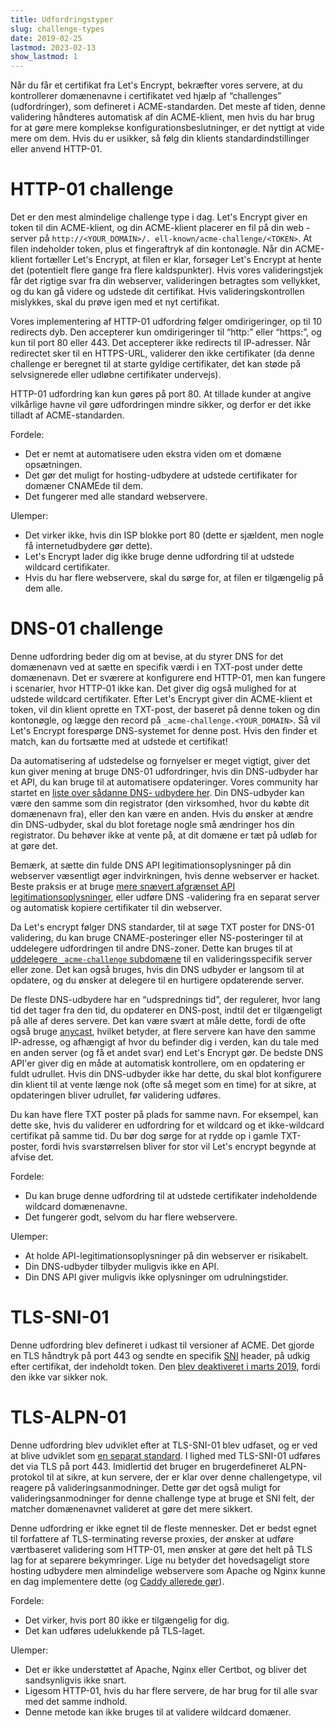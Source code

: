 ```yaml
---
title: Udfordringstyper
slug: challenge-types
date: 2019-02-25
lastmod: 2023-02-13
show_lastmod: 1
---
```



Når du får et certifikat fra Let's Encrypt, bekræfter vores servere, at du kontrollerer domænenavne i certifikatet ved hjælp af “challenges” (udfordringer), som defineret i ACME-standarden. Det meste af tiden, denne validering håndteres automatisk af din ACME-klient, men hvis du har brug for at gøre mere komplekse konfigurationsbeslutninger, er det nyttigt at vide mere om dem. Hvis du er usikker, så følg din klients standardindstillinger eller anvend HTTP-01.

# HTTP-01 challenge

Det er den mest almindelige challenge type i dag. Let's Encrypt giver en token til din ACME-klient, og din ACME-klient placerer en fil på din web -server på `http://<YOUR_DOMAIN>/. ell-known/acme-challenge/<TOKEN>`. At filen indeholder token, plus et fingeraftryk af din kontonøgle. Når din ACME-klient fortæller Let's Encrypt, at filen er klar, forsøger Let's Encrypt at hente det (potentielt flere gange fra flere kaldspunkter). Hvis vores valideringstjek får det rigtige svar fra din webserver, valideringen betragtes som vellykket, og du kan gå videre og udstede dit certifikat. Hvis valideringskontrollen mislykkes, skal du prøve igen med et nyt certifikat.

Vores implementering af HTTP-01 udfordring følger omdirigeringer, op til 10 redirects dyb. Den accepterer kun omdirigeringer til “http:” eller “https:”, og kun til port 80 eller 443. Det accepterer ikke redirects til IP-adresser. Når redirectet sker til en HTTPS-URL, validerer den ikke certifikater (da denne challenge er beregnet til at starte gyldige certifikater, det kan støde på selvsignerede eller udløbne certifikater undervejs).

HTTP-01 udfordring kan kun gøres på port 80. At tillade kunder at angive vilkårlige havne vil gøre udfordringen mindre sikker, og derfor er det ikke tilladt af ACME-standarden.

Fordele:

 - Det er nemt at automatisere uden ekstra viden om et domæne opsætningen.
 - Det gør det muligt for hosting-udbydere at udstede certifikater for domæner CNAMEde til dem.
 - Det fungerer med alle standard webservere.

Ulemper:

 - Det virker ikke, hvis din ISP blokke port 80 (dette er sjældent, men nogle få internetudbydere gør dette).
 - Let's Encrypt lader dig ikke bruge denne udfordring til at udstede wildcard certifikater.
 - Hvis du har flere webservere, skal du sørge for, at filen er tilgængelig på dem alle.

# DNS-01 challenge

Denne udfordring beder dig om at bevise, at du styrer DNS for det domænenavn ved at sætte en specifik værdi i en TXT-post under dette domænenavn. Det er sværere at konfigurere end HTTP-01, men kan fungere i scenarier, hvor HTTP-01 ikke kan. Det giver dig også mulighed for at udstede wildcard certifikater. Efter Let's Encrypt giver din ACME-klient et token, vil din klient oprette en TXT-post, der baseret på denne token og din kontonøgle, og lægge den record på `_acme-challenge.<YOUR_DOMAIN>`. Så vil Let's Encrypt forespørge DNS-systemet for denne post. Hvis den finder et match, kan du fortsætte med at udstede et certifikat!

Da automatisering af udstedelse og fornyelser er meget vigtigt, giver det kun giver mening at bruge DNS-01 udfordringer, hvis din DNS-udbyder har et API, du kan bruge til at automatisere opdateringer. Vores community har startet en [liste over sådanne DNS- udbydere her][dns-api-providers]. Din DNS-udbyder kan være den samme som din registrator (den virksomhed, hvor du købte dit domænenavn fra), eller den kan være en anden. Hvis du ønsker at ændre din DNS-udbyder, skal du blot foretage nogle små ændringer hos din registrator. Du behøver ikke at vente på, at dit domæne er tæt på udløb for at gøre det.

Bemærk, at sætte din fulde DNS API legitimationsoplysninger på din webserver væsentligt øger indvirkningen, hvis denne webserver er hacket. Beste praksis er at bruge [mere snævert afgrænset API legitimationsoplysninger][securing-dns-credentials], eller udføre DNS -validering fra en separat server og automatisk kopiere certifikater til din webserver.

Da Let's encrypt følger DNS standarder, til at søge TXT poster for DNS-01 validering, du kan bruge CNAME-posteringer eller NS-posteringer til at uddelegere udfordringen til andre DNS-zoner. Dette kan bruges til at [uddelegere `_acme-challenge` subdomæne][securing-dns-credentials] til en valideringsspecifik server eller zone. Det kan også bruges, hvis din DNS udbyder er langsom til at opdatere, og du ønsker at delegere til en hurtigere opdaterende server.

De fleste DNS-udbydere har en “udsprednings tid”, der regulerer, hvor lang tid det tager fra den tid, du opdaterer en DNS-post, indtil det er tilgængeligt på alle af deres servere. Det kan være svært at måle dette, fordi de ofte også bruge [anycast][], hvilket betyder, at flere servere kan have den samme IP-adresse, og afhængigt af hvor du befinder dig i verden, kan du tale med en anden server (og få et andet svar) end Let's Encrypt gør. De bedste DNS API'er giver dig en måde at automatisk kontrollere, om en opdatering er fuldt udrullet. Hvis din DNS-udbyder ikke har dette, du skal blot konfigurere din klient til at vente længe nok (ofte så meget som en time) for at sikre, at opdateringen bliver udrullet, før validering udføres.

Du kan have flere TXT poster på plads for samme navn. For eksempel, kan dette ske, hvis du validerer en udfordring for et wildcard og et ikke-wildcard certifikat på samme tid. Du bør dog sørge for at rydde op i gamle TXT-poster, fordi hvis svarstørrelsen bliver for stor vil Let's encrypt begynde at afvise det.

Fordele:

 - Du kan bruge denne udfordring til at udstede certifikater indeholdende wildcard domænenavne.
 - Det fungerer godt, selvom du har flere webservere.

Ulemper:

 - At holde API-legitimationsoplysninger på din webserver er risikabelt.
 - Din DNS-udbyder tilbyder muligvis ikke en API.
 - Din DNS API giver muligvis ikke oplysninger om udrulningstider.

# TLS-SNI-01

Denne udfordring blev defineret i udkast til versioner af ACME. Det gjorde en TLS håndtryk på port 443 og sendte en specifik [SNI][] header, på udkig efter certifikat, der indeholdt token. Den [blev deaktiveret i marts 2019][tls-sni-disablement], fordi den ikke var sikker nok.

# TLS-ALPN-01

Denne udfordring blev udviklet efter at TLS-SNI-01 blev udfaset, og er ved at blive udviklet som [en separat standard][tls-alpn]. I lighed med TLS-SNI-01 udføres det via TLS på port 443. Imidlertid det bruger en brugerdefineret ALPN-protokol til at sikre, at kun servere, der er klar over denne challengetype, vil reagere på valideringsanmodninger. Dette gør det også muligt for valideringsanmodninger for denne challenge type at bruge et SNI felt, der matcher domænenavnet valideret at gøre det mere sikkert.

Denne udfordring er ikke egnet til de fleste mennesker. Det er bedst egnet til forfattere af TLS-terminating reverse proxies, der ønsker at udføre værtbaseret validering som HTTP-01, men ønsker at gøre det helt på TLS lag for at separere bekymringer. Lige nu betyder det hovedsageligt store hosting udbydere men almindelige webservere som Apache og Nginx kunne en dag implementere dette (og [Caddy allerede gør][caddy-tls-alpn]).

Fordele:

 - Det virker, hvis port 80 ikke er tilgængelig for dig.
 - Det kan udføres udelukkende på TLS-laget.

Ulemper:

 - Det er ikke understøttet af Apache, Nginx eller Certbot, og bliver det sandsynligvis ikke snart.
 - Ligesom HTTP-01, hvis du har flere servere, de har brug for til alle svar med det samme indhold.
 - Denne metode kan ikke bruges til at validere wildcard domæner.

[dns-api-providers]: https://community.letsencrypt.org/t/dns-providers-who-easily-integrate-with-lets-encrypt-dns-validation/86438
[securing-dns-credentials]: https://www.eff.org/deeplinks/2018/02/technical-deep-dive-securing-automation-acme-dns-challenge-validation
[securing-dns-credentials]: https://www.eff.org/deeplinks/2018/02/technical-deep-dive-securing-automation-acme-dns-challenge-validation
[anycast]: https://en.wikipedia.org/wiki/Anycast
[SNI]: https://en.wikipedia.org/wiki/Server_Name_Indication
[tls-sni-disablement]: https://community.letsencrypt.org/t/march-13-2019-end-of-life-for-all-tls-sni-01-validation-support/74209
[tls-alpn]: https://tools.ietf.org/html/rfc8737
[caddy-tls-alpn]: https://caddy.community/t/caddy-supports-the-acme-tls-alpn-challenge/4860
